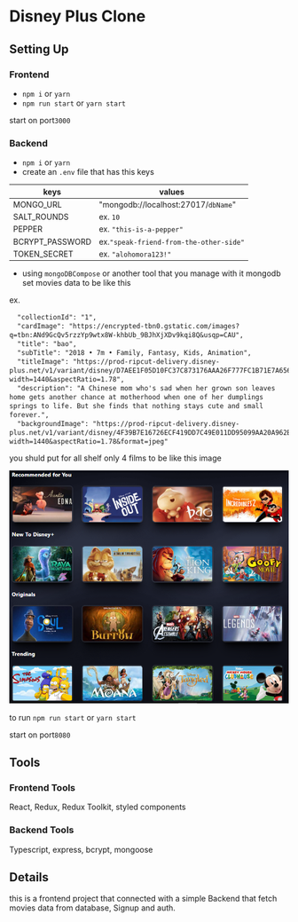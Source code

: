 # Disney Plus Clone

## Setting Up

### Frontend

- `npm i` or `yarn`
- `npm run start` or `yarn start`

start on port`3000`

### Backend

- `npm i` or `yarn`
- create an `.env` file that has this keys

|       keys      |                  values                 |
| --------------- | --------------------------------------- |
|    MONGO_URL    |   "mongodb://localhost:27017/`dbName`"  |
|   SALT_ROUNDS   |                 ex. `10`                |
|      PEPPER     |        ex. `"this-is-a-pepper"`         |
| BCRYPT_PASSWORD | ex.`"speak-friend-from-the-other-side"` |
|  TOKEN_SECRET   |          ex. `"alohomora123!"`          |

- using `mongoDBCompose` or another tool that you manage with it mongodb
    set movies data to be like this

ex.
```
  "collectionId": "1",
  "cardImage": "https://encrypted-tbn0.gstatic.com/images?q=tbn:ANd9GcQv5rzzYp9wtx8W-khbUb_9BJhXjXDv9kqi8Q&usqp=CAU",
  "title": "bao",
  "subTitle": "2018 • 7m • Family, Fantasy, Kids, Animation",
  "titleImage": "https://prod-ripcut-delivery.disney-plus.net/v1/variant/disney/D7AEE1F05D10FC37C873176AAA26F777FC1B71E7A6563F36C6B1B497CAB1CEC2/scale?width=1440&aspectRatio=1.78",
  "description": "A Chinese mom who's sad when her grown son leaves home gets another chance at motherhood when one of her dumplings springs to life. But she finds that nothing stays cute and small forever.",
  "backgroundImage": "https://prod-ripcut-delivery.disney-plus.net/v1/variant/disney/4F39B7E16726ECF419DD7C49E011DD95099AA20A962B0B10AA1881A70661CE45/scale?width=1440&aspectRatio=1.78&format=jpeg"
```

you shuld put for all shelf only 4 films to be like this image

![example for shelfs/ collection](moviesCollections.png)

to run
`npm run start` or `yarn start`

start on port`8080`

## Tools

### Frontend Tools

React, Redux, Redux Toolkit, styled components

### Backend Tools

Typescript, express, bcrypt, mongoose

## Details

this is a frontend project that connected with a simple Backend that fetch movies data from database, Signup and auth.
